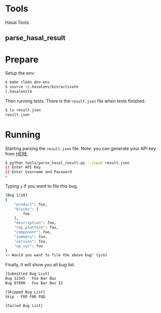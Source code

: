 Tools 
=====

Hasal Tools.

parse_hasal_result
------------------

# Prepare

Setup the env:
```bash
$ make clean dev-env
$ source ~/.hasalenv/bin/activate
(.hasalenv)$
```

Then running tests. There is the `result.json` file when tests finished.
```bash
$ ls result.json
result.json
```

# Running

Starting parsing the `result.json` file.
Note: you can generate your API key from [HERE](https://bugzilla.mozilla.org/userprefs.cgi?tab=apikey). 
```bash
$ python tools/parse_hasal_result.py --input result.json
1) Enter API Key
2) Enter Username and Password
>
```

Typing `y` if you want to file this bug.
```bash
[Bug 1/10]
{
    "product": foo,
    "blocks": [
        foo
    ],
    "description": foo,
    "rep_platform": foo,
    "component": foo,
    "summary": foo,
    "version": foo,
    "op_sys": foo
}
>> Would you want to file the above bug? (y/n)
```

Finally, it will show you all bug list.
```bash
[Submitted Bug List]
Bug 12345 - Foo Bar Baz
Bug 67890 - Foo Bar Baz II

[Skipped Bug List]
Skip - FOO F00 FQQ

[Failed Bug List]
```
